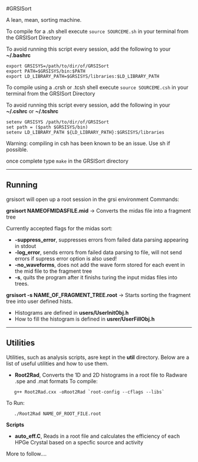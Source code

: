 #GRSISort

A lean, mean, sorting machine. 

To compile for a .sh shell execute `source SOURCEME.sh` in your terminal from the GRSISort Directory

To avoid running this script every session, add the following to your **~/.bashrc**
```
export GRSISYS=/path/to/dir/of/GRSISort
export PATH=$GRSISYS/bin:$PATH
export LD_LIBRARY_PATH=$GRSISYS/libraries:$LD_LIBRARY_PATH
```

To compile using a .crsh or .tcsh shell execute `source SOURCEME.csh` in your terminal from the GRSISort Directory

To avoid running this script every session, add the following in your **~/.cshrc**  or **~/.tcshrc** 
```
setenv GRSISYS /path/to/dir/of/GRSISort
set path = ($path $GRSISYS/bin)
setenv LD_LIBRARY_PATH ${LD_LIBRARY_PATH}:$GRSISYS/libraries
```
Warning: compiling in csh has been known to be an issue. Use sh if possible.


once complete type `make` in the GRSISort directory

-----------------------------------------
Running
-----------------------------------------
grsisort will open up a root session in the grsi environment
Commands:

**grsisort NAMEOFMIDASFILE.mid**  -> Converts the midas file into a fragment tree

Currently accepted flags for the midas sort:
  * __-suppress_error__,   suppresses errors from failed data parsing appearing in stdout
  * __-log_error__, sends errors from failed data parsing to file, will not send errors if supress error option is also used!
  * __-no_waveforms__,     does not add the wave form stored for each event in the mid file to the fragment tree
  * __-s__,                quits the program after it finishs turing the input midas files into trees.

**grsisort -s NAME_OF_FRAGMENT_TREE.root**   -> Starts sorting the fragment tree into user defined hists.
  * Histograms are defined in **users/UserInitObj.h**
  * How to fill the histogram is defined in **usrer/UserFillObj.h** 

-----------------------------------------
 Utilities
-----------------------------------------
Utilities, such as analysis scripts, asre kept in the **util** directory. Below are a list of useful utilities and how to use them.
  * **Root2Rad**, Converts the 1D and 2D histograms in a root file to Radware .spe and .mat formats
  To compile:
```
   g++ Root2Rad.cxx -oRoot2Rad `root-config --cflags --libs`
```
  To Run:
```
   ./Root2Rad NAME_OF_ROOT_FILE.root
```

**Scripts**
  * **auto_eff.C**, Reads in a root file and calculates the efficiency of each HPGe Crystal based on a specfic source and activity


More to follow....

